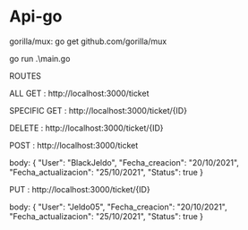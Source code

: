 # Api-go
gorilla/mux: go get github.com/gorilla/mux

go run .\main.go

ROUTES

ALL GET : http://localhost:3000/ticket

SPECIFIC GET : http://localhost:3000/ticket/{ID}

DELETE : http://localhost:3000/ticket/{ID}

POST : http://localhost:3000/ticket
  
  body: {
  	"User":    "BlackJeldo",
	  "Fecha_creacion": "20/10/2021",
	  "Fecha_actualizacion": "25/10/2021",
	  "Status": true
  }
  
PUT : http://localhost:3000/ticket/{ID}
  
  body: {
      "User":    "Jeldo05",
      "Fecha_creacion": "20/10/2021",
      "Fecha_actualizacion": "25/10/2021",
      "Status": true
    }

